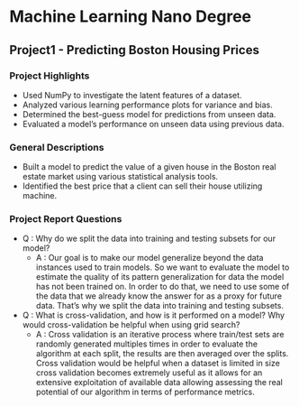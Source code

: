# Machine Learning Nano Degree
## Project1 - Predicting Boston Housing Prices
### Project Highlights
  * Used NumPy to investigate the latent features of a dataset.
  * Analyzed various learning performance plots for variance and bias.
  * Determined the best-guess model for predictions from unseen data.
  * Evaluated a model’s performance on unseen data using previous data.

### General Descriptions
  * Built a model to predict the value of a given house in the Boston real estate market using various statistical analysis tools.
  * Identified the best price that a client can sell their house utilizing machine.

### Project Report Questions
  * Q : Why do we split the data into training and testing subsets for our model?
    * A : Our goal is to make our model generalize beyond the data instances used to train models. So we want to evaluate the model to estimate the quality of its pattern generalization for data the model has not been trained on. In order to do that, we need to use some of the data that we already know the answer for as a proxy for future data. That’s why we split the data into training and testing subsets.
  * Q : What is cross-validation, and how is it performed on a model? Why would cross-validation be helpful when using grid search?
    * A : Cross validation is an iterative process where train/test sets are randomly generated multiples times in order to evaluate the algorithm at each split, the results are then averaged over the splits. Cross validation would be helpful when a dataset is limited in size cross validation becomes extremely useful as it allows for an extensive exploitation of available data allowing assessing the real potential of our algorithm in terms of performance metrics.
